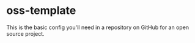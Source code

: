 # oss-template
This is the basic config you'll need in a repository on GitHub for an open source project.
